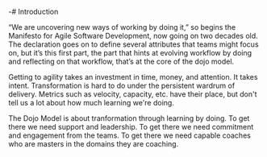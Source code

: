 -# Introduction

“We are uncovering new ways of working by doing it,” so begins the Manifesto for Agile Software Development, now going on two decades old. The declaration goes on to define several attributes that teams might focus on, but it’s this first part, the part that hints at evolving workflow by doing and reflecting on that workflow, that’s at the core of the dojo model.

Getting to agility takes an investment in time, money, and attention. It takes intent. Transformation is hard to do under the persistent wardrum of delivery. Metrics such as velocity, capacity, etc. have their place, but don't tell us a lot about how much learning we're doing.

The Dojo Model is about tranformation through learning by doing. To get there we need support and leadership. To get there we need commitment and engagement from the teams. To get there we need capable coaches who are masters in the domains they are coaching.